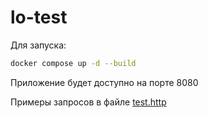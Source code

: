 # lo-test
Для запуска:

```bash
docker compose up -d --build
```
Приложение будет доступно на порте 8080

Примеры запросов в файле [test.http](./test.http)